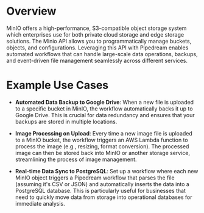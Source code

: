 # Overview

MinIO offers a high-performance, S3-compatible object storage system which enterprises use for both private cloud storage and edge storage solutions. The Minio API allows you to programmatically manage buckets, objects, and configurations. Leveraging this API with Pipedream enables automated workflows that can handle large-scale data operations, backups, and event-driven file management seamlessly across different services.

# Example Use Cases

- **Automated Data Backup to Google Drive**: When a new file is uploaded to a specific bucket in MinIO, the workflow automatically backs it up to Google Drive. This is crucial for data redundancy and ensures that your backups are stored in multiple locations.

- **Image Processing on Upload**: Every time a new image file is uploaded to a MinIO bucket, the workflow triggers an AWS Lambda function to process the image (e.g., resizing, format conversion). The processed image can then be stored back into MinIO or another storage service, streamlining the process of image management.

- **Real-time Data Sync to PostgreSQL**: Set up a workflow where each new MinIO object triggers a Pipedream workflow that parses the file (assuming it's CSV or JSON) and automatically inserts the data into a PostgreSQL database. This is particularly useful for businesses that need to quickly move data from storage into operational databases for immediate analysis.
